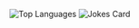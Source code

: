 ![Top Languages](https://github-readme-stats.vercel.app/api/top-langs/?username=Zyssalone&theme=tokyonight&layout=compact)
![Jokes Card](https://readme-jokes.vercel.app/api)
